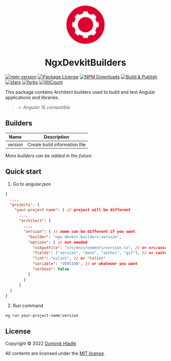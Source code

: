 <p align="center">
  <a href="https://github.com/Celtian/ngx-devkit-builders" target="blank"><img src="assets/logo.svg?sanitize=true" alt="" width="120"></a>
  <h1 align="center">NgxDevkitBuilders</h1>
</p>

[![npm version](https://badge.fury.io/js/ngx-devkit-builders.svg)](https://badge.fury.io/js/ngx-devkit-builders)
[![Package License](https://img.shields.io/npm/l/ngx-devkit-builders.svg)](https://www.npmjs.com/ngx-devkit-builders)
[![NPM Downloads](https://img.shields.io/npm/dm/ngx-devkit-builders.svg)](https://www.npmjs.com/ngx-devkit-builders)
[![Build & Publish](https://github.com/celtian/ngx-devkit-builders/workflows/Build%20&%20Publish/badge.svg)](https://github.com/celtian/ngx-devkit-builders/actions)
[![stars](https://badgen.net/github/stars/celtian/ngx-devkit-builders)](https://github.com/celtian/ngx-devkit-builders/)
[![forks](https://badgen.net/github/forks/celtian/ngx-devkit-builders)](https://github.com/celtian/ngx-devkit-builders/)
[![HitCount](http://hits.dwyl.com/celtian/ngx-devkit-builders.svg)](http://hits.dwyl.com/celtian/ngx-devkit-builders)

This package contains Architect builders used to build and test Angular applications and libraries.

> ✓ _Angular 15 compatible_

## Builders

| Name    | Description                   |
| ------- | ----------------------------- |
| version | Create build information file |

_More builders can be added in the future._

## Quick start

1. Go to angular.json

```json
{
  ...,
  "projects": {
    "your-project-name": { // project will be different
      ...,
      "architect": {
        ...,
        "version": { // name can be different if you want
          "builder": "ngx-devkit-builders:version",
          "options": { // not needed
            "outputFile": "src/environments/version.ts", // or src/assets/version.json
            "fields": ["version", "date", "author", "git"], // or custom selection
            "lint": "eslint", // or "tslint"
            "variable": "VERSION", // or whatever you want
            "verbose": false
          }
        }
      }
  }
}
```

2. Run command

```
ng run your-project-name:version
```

## License

Copyright &copy; 2022 [Dominik Hladik](https://github.com/Celtian)

All contents are licensed under the [MIT license].

[mit license]: LICENSE
